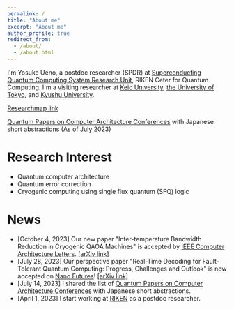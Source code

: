 ```yaml
---
permalink: /
title: "About me"
excerpt: "About me"
author_profile: true
redirect_from:
  - /about/
  - /about.html
---
```


I'm Yosuke Ueno, a postdoc researcher (SPDR) at [Superconducting Quantum Computing System Research Unit](https://www.riken.jp/en/research/labs/rqc/superconduct_qtm_comput_sys/index.html), RIKEN Ceter for Quantum Computing.
I'm a visiting researcher at [Keio University](https://sites.google.com/view/kondo-lab/kondo?authuser=0), [the University of Tokyo](http://www.hal.ipc.i.u-tokyo.ac.jp/), and [Kyushu University](https://slrc.kyushu-u.ac.jp/en/).

[Researchmap link](https://researchmap.jp/y-ueno)

[Quantum Papers on Computer Architecture Conferences](https://docs.google.com/spreadsheets/d/1DEjAtAuG9deEltayrWNTJj5ML0_W1EjDqlCMWpAv9is/edit?usp=sharing) with Japanese short abstractions (As of July 2023)

Research Interest
======
- Quantum computer architecture
- Quantum error correction
- Cryogenic computing using single flux quantum (SFQ) logic

News
======
- [October 4, 2023] Our new paper "Inter-temperature Bandwidth Reduction in Cryogenic QAOA Machines" is accepted by [IEEE Computer Architecture Letters](https://www.computer.org/csdl/journal/ca). [[arXiv link]](https://arxiv.org/abs/2310.01630)
- [July 28, 2023] Our perspective paper "Real-Time Decoding for Fault-Tolerant Quantum Computing: Progress, Challenges and Outlook" is now accepted on [Nano Futures](https://iopscience.iop.org/journal/2399-1984)! [[arXiv link]](https://arxiv.org/abs/2303.00054)
- [July 14, 2023] I shared the list of [Quantum Papers on Computer Architecture Conferences](https://docs.google.com/spreadsheets/d/1DEjAtAuG9deEltayrWNTJj5ML0_W1EjDqlCMWpAv9is/edit?usp=sharing) with Japanese short abstractions.
- [April 1, 2023] I start working at [RIKEN](https://www.riken.jp/en/research/labs/rqc/superconduct_qtm_comput_sys/index.html) as a postdoc researcher.